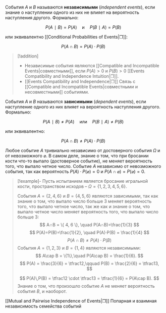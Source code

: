 
События $A$ и $B$ называются **независимыми** (_independent events_), если знание о наступлении одного из них не влияет на вероятность наступления другого. Формально:

$$P(A∣B) = P(A) \quad \text{и} \quad P(B∣A) = P(B)$$

или эквивалентно [[Conditional Probabilities of Events|❐]]:

$$P(A \cap B) = P(A) \cdot P(B)$$

>[!addition]
> - Независимые события являются [[Compatible and Incompatible Events|совместными]], если $P(A)>0$ и $P(B)>0$ [[Events Compatibility and Independence Intuition|❐]].
> - [[Events Compatibility and Independence|❐]] Связь с [[Compatible and Incompatible Events|совместными и несовместными]] событиями.

События $A$ и $B$ называются **зависимыми** (_dependent events_), если наступление одного из них влияет на вероятность наступления другого. Формально:

$$P(A∣B) \neq P(A) \quad \text{или} \quad P(B∣A) \neq P(B)$$

или эквивалентно:

$$
P(A \cap B) \neq P(A) \cdot P(B)
$$

Любое событие $A$ тривиально независимо от достоверного события $\Omega$ и от невозможного $\varnothing$. В самом деле, знание о том, что при бросании кости что-то выпало (достоверное событие), не меняет вероятность того, что выпало четное число. Событие $A$ независимо от невозможного события, так как вероятность $P(A)·P(\varnothing)=0$ и $P(A∩\varnothing)=P(\varnothing)=0$.


>[!example]-
> Пусть испытанием является бросание игральной кости, пространством исходов – $\Omega = \{ 1, 2, 3, 4, 5, 6 \}$. 
> 
> События $A=\{ 2, 4, 6 \}$ и $B=\{ 4, 5, 6 \}$ являются зависимыми, так как знание о том, что выпало число больше 3 меняет вероятность того, что выпало четное число, так же как и знание о том, что выпало четное число меняет вероятность того, что выпало число больше 3:
> $$
> A∩B = \{ 4, 6 \}, \quad P(A∩B)=\frac{1}{3} 
> $$
> $$
> P(A)=P(B)=\frac{1}{2}, \quad  P(A)·P(B) = \frac{1}{4} 
> $$
> $$
> P(A \cap B) \neq P(A) \cdot P(B)
> $$
> События $A = \{1,2,3\}$ и $B = \{1,4\}$ являются независимыми:
> $$
> A\cap B = \{1\},\quad
> P(A\cap B) = \frac{1}{6}.
> $$
> $$
> P(A) = \frac{3}{6} = \tfrac12,\qquad
> P(B) = \frac{2}{6} = \tfrac13,
> $$
> 
> $$
> P(A)\,P(B) = \tfrac12 \cdot \tfrac13 = \tfrac{1}{6} = P(A\cap B).
> $$
> Знание о том, что произошло событие $A$ не меняет вероятность события $B$, и наоборот.

[[Mutual and Pairwise Independence of Events|❐]] Попарная и взаимная независимость семейства событий 